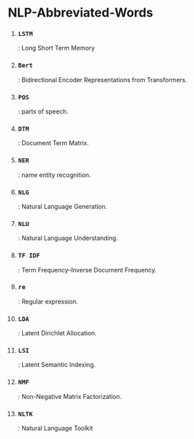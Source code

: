 # NLP-Abbreviated-Words

<ol>
<li><b><h3><code>LSTM</code></h3></b>: Long Short Term Memory</li>
<li><b><h3><code>Bert</code></h3></b>: Bidirectional Encoder Representations from Transformers.</li>
<li><b><h3><code>POS</code></h3></b>: parts of speech.</li>
<li><b><h3><code>DTM</code></h3></b>: Document Term Matrix.</li>
<li><b><h3><code>NER</code></h3></b>: name entity recognition.</li>
<li><b><h3><code>NLG</code></h3></b>: Natural Language Generation.</li>
<li><b><h3><code>NLU</code></h3></b>: Natural Language Understanding.</li>
<li><b><h3><code>TF IDF</code></h3></b>: Term Frequency–Inverse Document Frequency.</li>
<li><b><h3><code>re</code></h3></b>: Regular expression.</li>
<li><b><h3><code>LDA</code></h3></b>: Latent Dirichlet Allocation.</li>
<li><b><h3><code>LSI</code></h3></b>: Latent Semantic Indexing.</li>
<li><b><h3><code>NMF</code></h3></b>: Non-Negative Matrix Factorization.</li>
<li><b><h3><code>NLTK</code></h3></b>: Natural Language Toolkit</li>

</ol>
